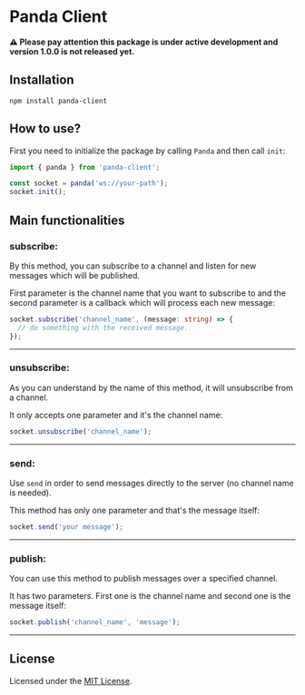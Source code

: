 # Panda Client

**⚠️ Please pay attention this package is under active development and version 1.0.0 is not released yet.** 

## Installation

```
npm install panda-client
```

## How to use?

First you need to initialize the package by calling `Panda` and then call `init`:
```javascript
import { panda } from 'panda-client';

const socket = panda('ws://your-path');
socket.init();
```

## Main functionalities

### subscribe:
By this method, you can subscribe to a channel and listen for new messages which will be published.

First parameter is the channel name that you want to subscribe to and the second parameter is a callback which will process each new message:
```typescript
socket.subscribe('channel_name', (message: string) => {
  // do something with the received message.
});
```

---

### unsubscribe:
As you can understand by the name of this method, it will unsubscribe from a channel.

It only accepts one parameter and it's the channel name:
```typescript
socket.unsubscribe('channel_name');
```
---

### send:
Use `send` in order to send messages directly to the server (no channel name is needed).

This method has only one parameter and that's the message itself:
```typescript
socket.send('your message');
```
---

### publish:
You can use this method to publish messages over a specified channel.

It has two parameters. First one is the channel name and second one is the message itself:
```typescript
socket.publish('channel_name', 'message');
```
---

## License 
Licensed under the [MIT License]('./LICENSE').